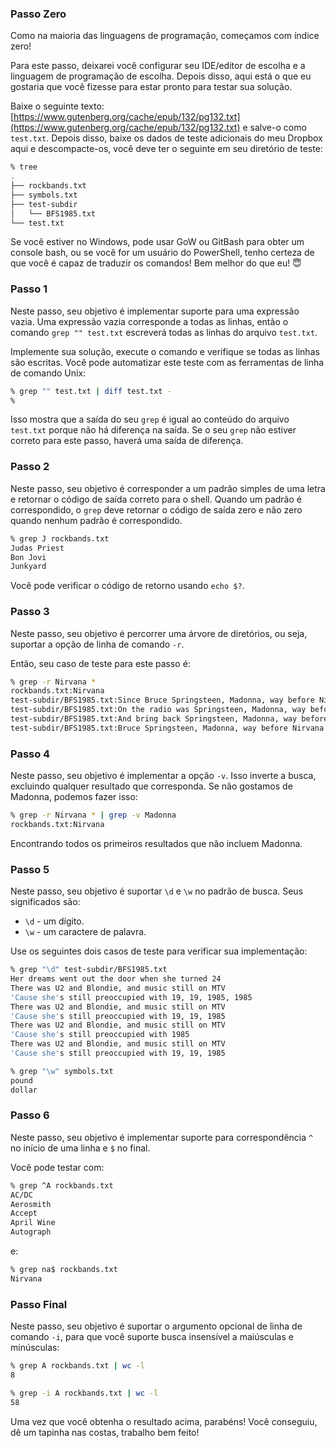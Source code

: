 ### Passo Zero

Como na maioria das linguagens de programação, começamos com índice zero!

Para este passo, deixarei você configurar seu IDE/editor de escolha e a linguagem de programação de escolha. Depois disso, aqui está o que eu gostaria que você fizesse para estar pronto para testar sua solução.

Baixe o seguinte texto: [https://www.gutenberg.org/cache/epub/132/pg132.txt](https://www.gutenberg.org/cache/epub/132/pg132.txt) e salve-o como `test.txt`. Depois disso, baixe os dados de teste adicionais do meu Dropbox aqui e descompacte-os, você deve ter o seguinte em seu diretório de teste:

```sh
% tree
.
├── rockbands.txt
├── symbols.txt
├── test-subdir
│   └── BFS1985.txt
└── test.txt
```

Se você estiver no Windows, pode usar GoW ou GitBash para obter um console bash, ou se você for um usuário do PowerShell, tenho certeza de que você é capaz de traduzir os comandos! Bem melhor do que eu! 😇

### Passo 1

Neste passo, seu objetivo é implementar suporte para uma expressão vazia. Uma expressão vazia corresponde a todas as linhas, então o comando `grep "" test.txt` escreverá todas as linhas do arquivo `test.txt`.

Implemente sua solução, execute o comando e verifique se todas as linhas são escritas. Você pode automatizar este teste com as ferramentas de linha de comando Unix:

```sh
% grep "" test.txt | diff test.txt -
%
```

Isso mostra que a saída do seu `grep` é igual ao conteúdo do arquivo `test.txt` porque não há diferença na saída. Se o seu `grep` não estiver correto para este passo, haverá uma saída de diferença.

### Passo 2

Neste passo, seu objetivo é corresponder a um padrão simples de uma letra e retornar o código de saída correto para o shell. Quando um padrão é correspondido, o `grep` deve retornar o código de saída zero e não zero quando nenhum padrão é correspondido.

```sh
% grep J rockbands.txt
Judas Priest
Bon Jovi
Junkyard
```

Você pode verificar o código de retorno usando `echo $?`.

### Passo 3

Neste passo, seu objetivo é percorrer uma árvore de diretórios, ou seja, suportar a opção de linha de comando `-r`.

Então, seu caso de teste para este passo é:

```sh
% grep -r Nirvana *
rockbands.txt:Nirvana
test-subdir/BFS1985.txt:Since Bruce Springsteen, Madonna, way before Nirvana
test-subdir/BFS1985.txt:On the radio was Springsteen, Madonna, way before Nirvana
test-subdir/BFS1985.txt:And bring back Springsteen, Madonna, way before Nirvana
test-subdir/BFS1985.txt:Bruce Springsteen, Madonna, way before Nirvana
```

### Passo 4

Neste passo, seu objetivo é implementar a opção `-v`. Isso inverte a busca, excluindo qualquer resultado que corresponda. Se não gostamos de Madonna, podemos fazer isso:

```sh
% grep -r Nirvana * | grep -v Madonna
rockbands.txt:Nirvana
```

Encontrando todos os primeiros resultados que não incluem Madonna.

### Passo 5

Neste passo, seu objetivo é suportar `\d` e `\w` no padrão de busca. Seus significados são:

- `\d` - um dígito.
- `\w` - um caractere de palavra.

Use os seguintes dois casos de teste para verificar sua implementação:

```sh
% grep "\d" test-subdir/BFS1985.txt
Her dreams went out the door when she turned 24
There was U2 and Blondie, and music still on MTV
'Cause she's still preoccupied with 19, 19, 1985, 1985
There was U2 and Blondie, and music still on MTV
'Cause she's still preoccupied with 19, 19, 1985
There was U2 and Blondie, and music still on MTV
'Cause she's still preoccupied with 1985
There was U2 and Blondie, and music still on MTV
'Cause she's still preoccupied with 19, 19, 1985

% grep "\w" symbols.txt
pound
dollar
```

### Passo 6

Neste passo, seu objetivo é implementar suporte para correspondência `^` no início de uma linha e `$` no final.

Você pode testar com:

```sh
% grep ^A rockbands.txt
AC/DC
Aerosmith
Accept
April Wine
Autograph
```

e:

```sh
% grep na$ rockbands.txt
Nirvana
```

### Passo Final

Neste passo, seu objetivo é suportar o argumento opcional de linha de comando `-i`, para que você suporte busca insensível a maiúsculas e minúsculas:

```sh
% grep A rockbands.txt | wc -l
8

% grep -i A rockbands.txt | wc -l
58
```

Uma vez que você obtenha o resultado acima, parabéns! Você conseguiu, dê um tapinha nas costas, trabalho bem feito!





